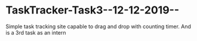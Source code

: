 # TaskTracker-Task3--12-12-2019--
 Simple task tracking site capable to drag and drop with counting timer. And is a 3rd task as an intern
